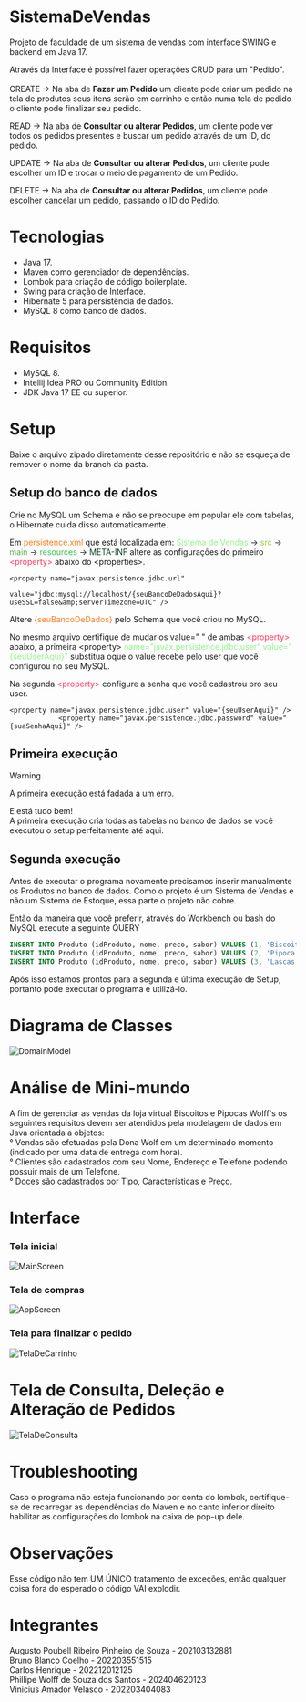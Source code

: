 # SistemaDeVendas
Projeto de faculdade de um sistema de vendas com interface SWING e backend em Java 17.
    
Através da Interface é possível fazer operações CRUD para 
um "Pedido".<br></br>
CREATE → Na aba de **Fazer um Pedido** um cliente pode criar um pedido na tela de 
produtos seus itens serão em carrinho e então numa tela de pedido 
o cliente pode finalizar seu pedido.

READ → Na aba de **Consultar ou alterar Pedidos**, um cliente pode ver todos os pedidos presentes
e buscar um pedido através de um ID, do pedido.

UPDATE → Na aba de **Consultar ou alterar Pedidos**, um cliente pode escolher um ID e trocar o 
meio de pagamento de um Pedido.

DELETE → Na aba de **Consultar ou alterar Pedidos**, um cliente pode escolher cancelar um pedido, 
passando o ID do Pedido.

# Tecnologias
- Java 17.
- Maven como gerenciador de dependências.
- Lombok para criação de código boilerplate.
- Swing para criação de Interface.
- Hibernate 5 para persistência de dados.
- MySQL 8 como banco de dados.

# Requisitos
- MySQL 8.
- Intellij Idea PRO ou Community Edition.
- JDK Java 17 EE ou superior.

# Setup
Baixe o arquivo zipado diretamente desse repositório e não se esqueça de 
remover o nome da branch da pasta.

## Setup do banco de dados

Crie no MySQL um Schema e não se preocupe em popular ele com tabelas, o Hibernate cuida disso automaticamente.

Em <span style="color:#f97a12">persistence.xml</span> que está localizada em:
<span style="color:#91F38B">Sistema de Vendas</span> → 
<span style="color:#9FC638">src</span> → 
<span style="color:#57AE4E">main</span> → 
<span style="color:#34C450">resources</span> → 
<span style="color:#0B4529">META-INF</span>
 altere as configurações do primeiro <span style="color:#fe315d">&lt;property&gt;</span> abaixo do &lt;properties&gt;.
```
<property name="javax.persistence.jdbc.url"
                      value="jdbc:mysql://localhost/{seuBancoDeDadosAqui}?useSSL=false&amp;serverTimezone=UTC" />
```
Altere <span style="color:#f97a12">{seuBancoDeDados}</span> 
pelo Schema que você criou no MySQL.

No mesmo arquivo certifique de mudar os value=" " de ambas <span style="color:#fe315d">&lt;property&gt;</span> abaixo, 
a primeira &lt;property&gt; <span style="color:#91F38B">name="javax.persistence.jdbc.user" value="{seuUserAqui}"</span> substitua oque 
o value recebe pelo user que você configurou no seu MySQL.

Na segunda <span style="color:#fe315d">&lt;property&gt;</span> <span style="color:#91F38B"><property name="javax.persistence.jdbc.password" value="{suaSenhaAqui}" /></span>
configure a senha que você cadastrou pro seu user.

```
<property name="javax.persistence.jdbc.user" value="{seuUserAqui}" />
            <property name="javax.persistence.jdbc.password" value="{suaSenhaAqui}" />
```

## Primeira execução

> [!WARNING]
> A primeira execução está fadada a um erro.

E está tudo bem!<br>
A primeira execução cria todas as tabelas no banco de dados se você executou o setup perfeitamente
até aqui.

## Segunda execução

Antes de executar o programa novamente precisamos inserir manualmente os 
Produtos no banco de dados. Como o projeto é um Sistema de Vendas e não 
um Sistema de Estoque, essa parte o projeto não cobre.

Então da maneira que você preferir, através do Workbench ou bash do MySQL execute a seguinte
QUERY
``` sql
INSERT INTO Produto (idProduto, nome, preco, sabor) VALUES (1, 'Biscoito Decorado', 18.0, 'Baunilha');
INSERT INTO Produto (idProduto, nome, preco, sabor) VALUES (2, 'Pipoca Gourmet (Pacote)', 8.0, 'Pão de Alho');
INSERT INTO Produto (idProduto, nome, preco, sabor) VALUES (3, 'Lascas de Brownie (Pacote)', 30.0, 'Lascas de Browniew');
```

Após isso estamos prontos para a segunda e última execução de Setup, portanto pode 
executar o programa e utilizá-lo.

# Diagrama de Classes
![DomainModel](https://raw.githubusercontent.com/Fflow021/SistemaDeVendas/main/assets/Diagrama_Classes-1.png)

# Análise de Mini-mundo
A fim de gerenciar as vendas da loja virtual Biscoitos e Pipocas Wolff's os seguintes requisitos devem ser atendidos pela modelagem de dados em Java orientada a objetos:<br>
° Vendas são efetuadas pela Dona Wolf em um determinado momento (indicado por uma data de entrega com hora).<br>
° Clientes são cadastrados com seu Nome, Endereço e Telefone podendo possuir mais de um Telefone.<br>
° Doces são cadastrados por Tipo, Características e Preço.<br>

# Interface
### Tela inicial
![MainScreen](https://github.com/Fflow021/SistemaDeVendas/blob/3520ce92c6d04f82d590a8d86c7a2cd81cc55220/assets/assetsFotosDaTela/MainScreen.png)
### Tela de compras
![AppScreen](https://github.com/Fflow021/SistemaDeVendas/blob/b76fd6064e57353fd152047b440e746d07808949/assets/assetsFotosDaTela/AppScreen.png)
### Tela para finalizar o pedido
![TelaDeCarrinho](https://github.com/Fflow021/SistemaDeVendas/blob/b76fd6064e57353fd152047b440e746d07808949/assets/assetsFotosDaTela/TelaDoCarrinho.png)
# Tela de Consulta, Deleção e Alteração de Pedidos
![TelaDeConsulta](https://github.com/Fflow021/SistemaDeVendas/blob/3520ce92c6d04f82d590a8d86c7a2cd81cc55220/assets/assetsFotosDaTela/RUDScreen.png)
# Troubleshooting

Caso o programa não esteja funcionando por conta do lombok, certifique-se de 
recarregar as dependências do Maven e no canto inferior direito habilitar as 
configurações do lombok na caixa de pop-up dele.

# Observações
Esse código não tem UM ÚNICO tratamento de exceções, então qualquer coisa 
fora do esperado o código VAI explodir.

# Integrantes
Augusto Poubell Ribeiro Pinheiro de Souza - 202103132881<br>
Bruno Blanco Coelho - 202203551515<br>
Carlos Henrique - 202212012125<br>
Phillipe Wolff de Souza dos Santos - 202404620123<br>
Vinicius Amador Velasco - 202203404083<br>